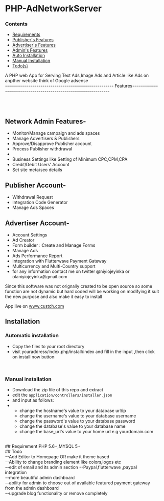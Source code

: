 # PHP-AdNetworkServer

### Contents
<ul>
<li><a href="#req">Requirements</a></li>
<li><a href="#pub">Publisher's Features</a></li>
<li><a href="#adv">Advertiser's Features</a></li>
<li><a href="#admin">Admin's Features</a></li>
<li><a href="#auto">Auto Installation</a></li>
<li><a href="#manual">Manual Installation</a></li>
<li><a href="#todo">Todo(s)</a></li>


</ul>




A PHP web App for Serving Text Ads,Image Ads and Article like Ads on anpther website think of Google adsense
<br>
------------------------------------------------------- Features------------------------------------------------------------------



<br><br>
<div class="admin">

## Network Admin Features-
<ul>
<li>Monitor/Manage campaign and ads spaces</li>
<li>Manage Advertisers & Publishers</li>
<li>Approve/Disapprove Publisher account</li>
<li>Process Publisher withdrawal <li>
<li>Business Settings like Setting of Minimum CPC,CPM,CPA</li>
<li>Credit/Debit Users' Account</li>
<li>Set site meta/seo details </li>

</ul>
</div>


## Publisher Account-

<ul id="pub">
	<li>Withdrawal Request</li>
<li>Integration Code Generator</li>
<li>Manage Ads Spaces</li>

</ul>

## Advertiser Account-
<ul id="adv">

<li>Account Settings</li>
<li>Ad Creator</li>
<li>Form builder : Create and Manage Forms </li>
<li>Manage Ads</li>
<li>Ads Performance Report </li>
<li>Integration with Flutterwave Payment Gateway</li>
<li>Multicurrency and Multi-Country support</li>
<li>for any information contact me on twitter @niyiojeyinka or olaniyiojeyinka@gmail.com</li>
</ul>

Since  this software was not orignally created to be open source so some function are not dynamic but hard coded
will be working on modifying it suit the new purpose and also make it easy to install

App live on www.custch.com

## Installation

### Automatic installation
<ul class="auto">
	<li>Copy the files to your root directory</li>
	<li>visit youraddress/index.php/install/index  and fill in the input ,then click on install now button</li>

</ul>

<br>

### Manual installation
<ul class="manual">
	<li>Download the zip file of this repo and extract</li>
	<li>edit the <code>application/controllers/installer.json</code>  </li>
	<li>and input as follows:</li>
	<li><ul>
<li>change the hostname's value to your database url/ip</li>
<li>change the username's value to your database username</li>
<li>change the password's value to your database password</li>
<li>change the database's value to your database name</li>

<li>change the base_url's value to your home url e.g yourdomain.com</li>
	</ul>
	</li>

</ul>

<br>
<div class="req">
## Requirement
PHP 5.6+,MYSQL 5+ 

</div>
## Todo
<div class="todo">
--Add Editor to Homepage OR make it theme based<br>
--Ability to change branding element like colors,logos etc<br>
--edit of email and its admin section
--Paypal,flutterwave ,paypal integration<br>
--more beautiful admin dashboard<br>
--ability for admin to choose out of available featured payment gateway from the admin dashboard<br>
--upgrade blog functionality or remove completely
</div>